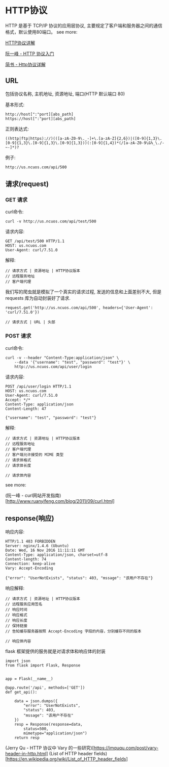 # HTTP协议
HTTP 是基于 TCP/IP 协议的应用层协议, 主要规定了客户端和服务器之间的通信格式，默认使用80端口。
see more:

[HTTP协议详解](http://www.cnblogs.com/li0803/archive/2008/11/03/1324746.html)

[阮一峰 - HTTP 协议入门](http://www.ruanyifeng.com/blog/2016/08/http.html)

[简书 - Http协议详解](http://www.jianshu.com/p/e83d323c6bcc)

## URL
包括协议名称, 主机地址, 资源地址, 端口(HTTP 默认端口 80)

基本形式:

    http://host[":"port][abs_path]
    https://host[":"port][abs_path]

正则表达式:

    ((http|ftp|https)://)(([a-zA-Z0-9\._-]+\.[a-zA-Z]{2,6})|([0-9]{1,3}\.[0-9]{1,3}\.[0-9]{1,3}\.[0-9]{1,3}))(:[0-9]{1,4})*(/[a-zA-Z0-9\&%_\./-~-]*)?

例子:

    http://us.ncuos.com/api/500

## 请求(request)

### GET 请求

curl命令:

    curl -v http://us.ncuos.com/api/test/500

请求内容:

    GET /api/test/500 HTTP/1.1
    HOST: us.ncuos.com
    User-Agent: curl/7.51.0

解释:

    // 请求方式 | 资源地址 | HTTP协议版本
    // 远程服务地址
    // 客户端代理

我们写的爬虫就是模拟了一个真实的请求过程, 发送的信息和上面差别不大, 但是 requests 库为自动封装好了请求.

    request.get('http://us.ncuos.com/api/500', headers={'User-Agent': 'curl/7.51.0'})

    // 请求方式 | URL | 头部

### POST 请求

curl命令:

    curl -v --header "Content-Type:application/json" \
        --data '{"username": "test", "password": "test"}' \
        http://us.ncuos.com/api/user/login

请求内容:

    POST /api/user/login HTTP/1.1
    HOST: us.ncuos.com
    User-Agent: curl/7.51.0
    Accept: */*
    Content-Type: application/json
    Content-Length: 47

    {"username": "test", "password": "test"}

解释:

    // 请求方式 | 资源地址 | HTTP协议版本
    // 远程服务地址
    // 客户端代理
    // 客户端允许接受的 MIME 类型
    // 请求体格式
    // 请求体长度

    // 请求体内容

see more:

(阮一峰 - curl网站开发指南)[http://www.ruanyifeng.com/blog/2011/09/curl.html]

## response(响应)

响应内容:

    HTTP/1.1 403 FORBIDDEN
    Server: nginx/1.4.6 (Ubuntu)
    Date: Wed, 16 Nov 2016 11:11:11 GMT
    Content-Type: application/json, charset=utf-8
    Content-length: 74
    Connection: keep-alive
    Vary: Accept-Encoding

    {"error": "UserNotExists", "status": 403, "mssage": "该用户不存在"}

响应解释:

    // 请求方式 | 资源地址 | HTTP协议版本
    // 远程服务应用签名
    // 响应时间
    // 响应格式
    // 响应长度
    // 保持链接
    // 告知缓存服务器按照 Accept-Encoding 字段的内容，分别缓存不同的版本

    // 响应体内容

flask 框架提供的服务就是对请求体和响应体的封装

    import json
    from flask import Flask, Response


    app = Flask(__name__)

    @app.route('/api', methods=['GET'])
    def get_api():

        data = json.dumps({
            "error": "UserNotExists",
            "status": 403,
            "mssage": "该用户不存在"
        })
        resp = Response(response=data,
            status=500,
            mimetype="application/json")
        return resp

(Jerry Qu - HTTP 协议中 Vary 的一些研究)[https://imququ.com/post/vary-header-in-http.html]
(List of HTTP header fields)[https://en.wikipedia.org/wiki/List_of_HTTP_header_fields]

